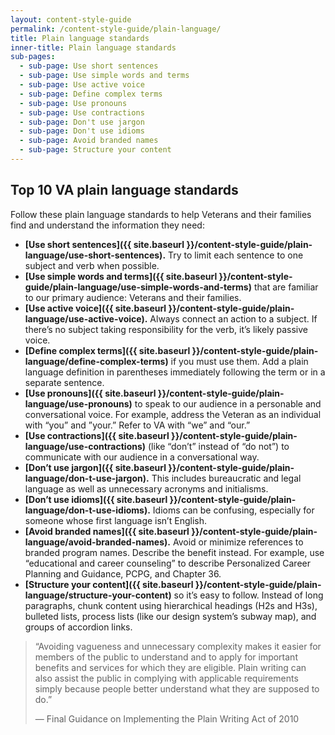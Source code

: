 ```yaml
---
layout: content-style-guide
permalink: /content-style-guide/plain-language/
title: Plain language standards
inner-title: Plain language standards
sub-pages:
  - sub-page: Use short sentences
  - sub-page: Use simple words and terms
  - sub-page: Use active voice
  - sub-page: Define complex terms
  - sub-page: Use pronouns
  - sub-page: Use contractions
  - sub-page: Don't use jargon
  - sub-page: Don't use idioms
  - sub-page: Avoid branded names
  - sub-page: Structure your content
---
```


## Top 10 VA plain language standards

Follow these plain language standards to help Veterans and their families find and understand the information they need:

- **[Use short sentences]({{ site.baseurl }}/content-style-guide/plain-language/use-short-sentences).** Try to limit each sentence to one subject and verb when possible. 
- **[Use simple words and terms]({{ site.baseurl }}/content-style-guide/plain-language/use-simple-words-and-terms)** that are familiar to our primary audience: Veterans and their families.
- **[Use active voice]({{ site.baseurl }}/content-style-guide/plain-language/use-active-voice).** Always connect an action to a subject. If there’s no subject taking responsibility for the verb, it’s likely passive voice. 
- **[Define complex terms]({{ site.baseurl }}/content-style-guide/plain-language/define-complex-terms)** if you must use them. Add a plain language definition in parentheses immediately following the term or in a separate sentence.
- **[Use pronouns]({{ site.baseurl }}/content-style-guide/plain-language/use-pronouns)** to speak to our audience in a personable and conversational voice. For example, address the Veteran as an individual with “you” and ”your.” Refer to VA with “we” and “our.”
- **[Use contractions]({{ site.baseurl }}/content-style-guide/plain-language/use-contractions)** (like “don’t” instead of “do not”) to communicate with our audience in a conversational way. 
- **[Don’t use jargon]({{ site.baseurl }}/content-style-guide/plain-language/don-t-use-jargon).** This includes bureaucratic and legal language as well as unnecessary acronyms and initialisms.
- **[Don’t use idioms]({{ site.baseurl }}/content-style-guide/plain-language/don-t-use-idioms).** Idioms can be confusing, especially for someone whose first language isn’t English.
- **[Avoid branded names]({{ site.baseurl }}/content-style-guide/plain-language/avoid-branded-names).** Avoid or minimize references to branded program names. Describe the benefit instead. For example, use “educational and career counseling” to describe Personalized Career Planning and Guidance, PCPG, and Chapter 36.
- **[Structure your content]({{ site.baseurl }}/content-style-guide/plain-language/structure-your-content)** so it’s easy to follow. Instead of long paragraphs, chunk content using hierarchical headings (H2s and H3s), bulleted lists, process lists (like our design system’s subway map), and groups of accordion links.


<blockquote>
  <p>
    “Avoiding vagueness and unnecessary complexity makes it easier for members of the public to understand and to apply for important benefits and services for which they are eligible. Plain writing can also assist the public in complying with applicable requirements simply because people better understand what they are supposed to do.”
  </p>
  <p>
    — Final Guidance on Implementing the Plain Writing Act of 2010 
  </p>
</blockquote>
